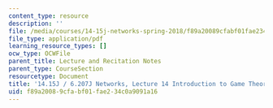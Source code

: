 ```yaml
---
content_type: resource
description: ''
file: /media/courses/14-15j-networks-spring-2018/f89a20089cfabf01fae234c0a9091a16_MIT14_15JS18_lec14.pdf
file_type: application/pdf
learning_resource_types: []
ocw_type: OCWFile
parent_title: Lecture and Recitation Notes
parent_type: CourseSection
resourcetype: Document
title: '14.15J / 6.207J Networks, Lecture 14 Introduction to Game Theory: Part 2'
uid: f89a2008-9cfa-bf01-fae2-34c0a9091a16
---
```


